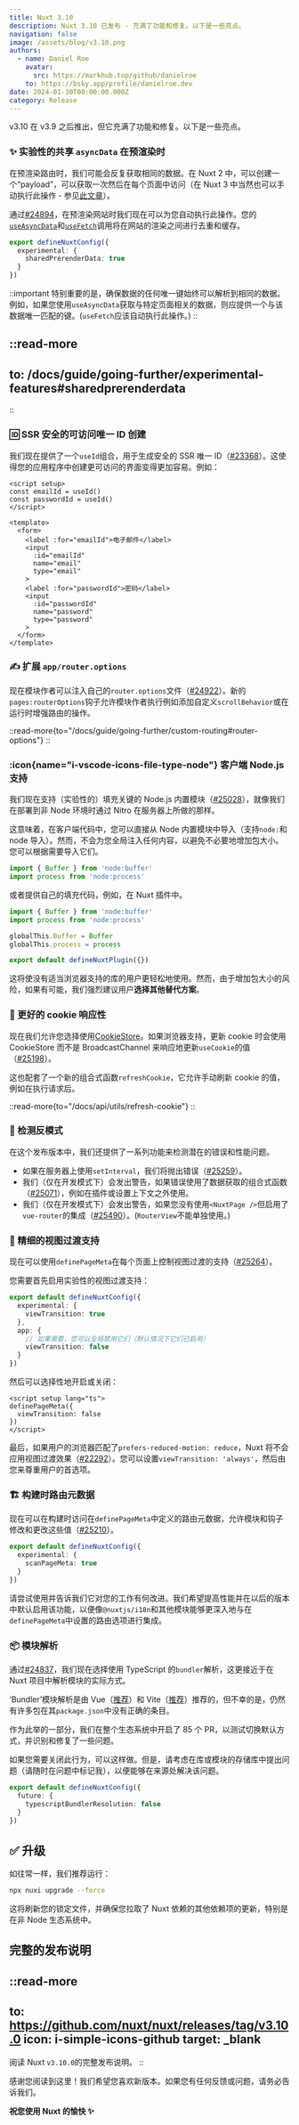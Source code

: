 ```yaml
---
title: Nuxt 3.10
description: Nuxt 3.10 已发布 - 充满了功能和修复。以下是一些亮点。
navigation: false
image: /assets/blog/v3.10.png
authors:
  - name: Daniel Roe
    avatar:
      src: https://markhub.top/github/danielroe
    to: https://bsky.app/profile/danielroe.dev
date: 2024-01-30T00:00:00.000Z
category: Release
---
```


v3.10 在 v3.9 之后推出，但它充满了功能和修复。以下是一些亮点。

### ✨ 实验性的共享 `asyncData` 在预渲染时

在预渲染路由时，我们可能会反复获取相同的数据。在 Nuxt 2 中，可以创建一个“payload”，可以获取一次然后在每个页面中访问（在 Nuxt 3 中当然也可以手动执行此操作 - 参见[此文章](https://roe.dev/blog/shared-data-nuxt-generate)）。

通过[#24894](https://github.com/nuxt/nuxt/pull/24894)，在预渲染网站时我们现在可以为您自动执行此操作。您的[`useAsyncData`](/docs/api/composables/use-async-data)和[`useFetch`](/docs/api/composables/use-fetch)调用将在网站的渲染之间进行去重和缓存。

```ts [nuxt.config.ts]
export defineNuxtConfig({
  experimental: {
    sharedPrerenderData: true
  }
})
```

::important
特别重要的是，确保数据的任何唯一键始终可以解析到相同的数据。例如，如果您使用`useAsyncData`获取与特定页面相关的数据，则应提供一个与该数据唯一匹配的键。(`useFetch`应该自动执行此操作。)
::

::read-more
---
to: /docs/guide/going-further/experimental-features#sharedprerenderdata
---
::

### 🆔 SSR 安全的可访问唯一 ID 创建

我们现在提供了一个`useId`组合，用于生成安全的 SSR 唯一 ID（[#23368](https://github.com/nuxt/nuxt/pull/23368)）。这使得您的应用程序中创建更可访问的界面变得更加容易。例如：

```vue [components/MyForm.vue]
<script setup>
const emailId = useId()
const passwordId = useId()
</script>

<template>
  <form>
    <label :for="emailId">电子邮件</label>
    <input
      :id="emailId"
      name="email"
      type="email"
    >
    <label :for="passwordId">密码</label>
    <input
      :id="passwordId"
      name="password"
      type="password"
    >
  </form>
</template>
```

### ✍️ 扩展 `app/router.options`

现在模块作者可以注入自己的`router.options`文件（[#24922](https://github.com/nuxt/nuxt/pull/24922)）。新的`pages:routerOptions`钩子允许模块作者执行例如添加自定义`scrollBehavior`或在运行时增强路由的操作。

::read-more{to="/docs/guide/going-further/custom-routing#router-options"}
::

### :icon{name="i-vscode-icons-file-type-node"} 客户端 Node.js 支持

我们现在支持（实验性的）填充关键的 Node.js 内置模块（[#25028](https://github.com/nuxt/nuxt/pull/25028)），就像我们在部署到非 Node 环境时通过 Nitro 在服务器上所做的那样。

这意味着，在客户端代码中，您可以直接从 Node 内置模块中导入（支持`node:`和 node 导入）。然而，不会为您全局注入任何内容，以避免不必要地增加包大小。您可以根据需要导入它们。

```ts [some-file.ts]
import { Buffer } from 'node:buffer'
import process from 'node:process'
```

或者提供自己的填充代码，例如，在 Nuxt 插件中。

```ts [plugins/node.client.ts]
import { Buffer } from 'node:buffer'
import process from 'node:process'

globalThis.Buffer = Buffer
globalThis.process = process

export default defineNuxtPlugin({})
```

这将使没有适当浏览器支持的库的用户更轻松地使用。然而，由于增加包大小的风险，如果有可能，我们强烈建议用户**选择其他替代方案**。

### 🍪 更好的 cookie 响应性

现在我们允许您选择使用[CookieStore](https://developer.mozilla.org/en-US/docs/Web/API/CookieStore)。如果浏览器支持，更新 cookie 时会使用 CookieStore 而不是 BroadcastChannel 来响应地更新`useCookie`的值（[#25198](https://github.com/nuxt/nuxt/pull/25198)）。

这也配套了一个新的组合式函数`refreshCookie`，它允许手动刷新 cookie 的值，例如在执行请求后。

::read-more{to="/docs/api/utils/refresh-cookie"}
::

### 🏥 检测反模式

在这个发布版本中，我们还提供了一系列功能来检测潜在的错误和性能问题。

- 如果在服务器上使用`setInterval`，我们将抛出错误（[#25259](https://github.com/nuxt/nuxt/pull/25259)）。
- 我们（仅在开发模式下）会发出警告，如果错误使用了数据获取的组合式函数（[#25071](https://github.com/nuxt/nuxt/pull/25071)），例如在插件或设置上下文之外使用。
- 我们（仅在开发模式下）会发出警告，如果您没有使用`<NuxtPage />`但启用了`vue-router`的集成（[#25490](https://github.com/nuxt/nuxt/pull/25490)）。(`RouterView`不能单独使用。)

### 🧂 精细的视图过渡支持

现在可以使用`definePageMeta`在每个页面上控制视图过渡的支持（[#25264](https://github.com/nuxt/nuxt/pull/25264)）。

您需要首先启用实验性的视图过渡支持：

```ts [nuxt.config.ts]
export default defineNuxtConfig({
  experimental: {
    viewTransition: true
  },
  app: {
    // 如果需要，您可以全局禁用它们（默认情况下它们已启用）
    viewTransition: false
  }
})
```

然后可以选择性地开启或关闭：

```vue [pages/index.vue]
<script setup lang="ts">
definePageMeta({
  viewTransition: false
})
</script>
```

最后，如果用户的浏览器匹配了`prefers-reduced-motion: reduce`，Nuxt 将不会应用视图过渡效果（[#22292](https://github.com/nuxt/nuxt/pull/22292)）。您可以设置`viewTransition: 'always'`，然后由您来尊重用户的首选项。

### 🏗️ 构建时路由元数据

现在可以在构建时访问在`definePageMeta`中定义的路由元数据，允许模块和钩子修改和更改这些值（[#25210](https://github.com/nuxt/nuxt/pull/25210)）。

```ts [nuxt.config.ts]
export default defineNuxtConfig({
  experimental: {
    scanPageMeta: true
  }
})
```

请尝试使用并告诉我们它对您的工作有何改进。我们希望提高性能并在以后的版本中默认启用该功能，以便像`@nuxtjs/i18n`和其他模块能够更深入地与在`definePageMeta`中设置的路由选项进行集成。

### 📦 模块解析

通过[#24837](https://github.com/nuxt/nuxt/pull/24837)，我们现在选择使用 TypeScript 的`bundler`解析，这更接近于在 Nuxt 项目中解析模块的实际方式。

‘Bundler’模块解析是由 Vue（[推荐](https://github.com/vuejs/tsconfig/blob/mainz/tsconfig.json#L24-L26)）和 Vite（[推荐](https://vite.zhcndoc.com/guide/performance.html#reduce-resolve-operations)）推荐的，但不幸的是，仍然有许多包在其`package.json`中没有正确的条目。

作为此举的一部分，我们在整个生态系统中开启了 85 个 PR，以测试切换默认方式，并识别和修复了一些问题。

如果您需要关闭此行为，可以这样做。但是，请考虑在库或模块的存储库中提出问题（请随时在问题中标记我），以便能够在来源处解决该问题。

```ts [nuxt.config.ts]
export default defineNuxtConfig({
  future: {
    typescriptBundlerResolution: false
  }
})
```

## ✅ 升级

如往常一样，我们推荐运行：

```sh
npx nuxi upgrade --force
```

这将刷新您的锁定文件，并确保您拉取了 Nuxt 依赖的其他依赖项的更新，特别是在非 Node 生态系统中。

## 完整的发布说明

::read-more
---
to: https://github.com/nuxt/nuxt/releases/tag/v3.10.0
icon: i-simple-icons-github
target: _blank
---
阅读 Nuxt `v3.10.0`的完整发布说明。
::

感谢您阅读到这里！我们希望您喜欢新版本。如果您有任何反馈或问题，请务必告诉我们。

**祝您使用 Nuxt 的愉快 ✨**
